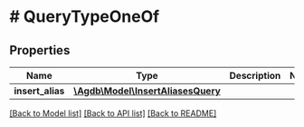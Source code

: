 # # QueryTypeOneOf

## Properties

Name | Type | Description | Notes
------------ | ------------- | ------------- | -------------
**insert_alias** | [**\Agdb\Model\InsertAliasesQuery**](InsertAliasesQuery.md) |  |

[[Back to Model list]](../../README.md#models) [[Back to API list]](../../README.md#endpoints) [[Back to README]](../../README.md)
